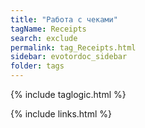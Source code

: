 ```yaml
---
title: "Работа с чеками"
tagName: Receipts
search: exclude
permalink: tag_Receipts.html
sidebar: evotordoc_sidebar
folder: tags
---
```

{% include taglogic.html %}

{% include links.html %}
